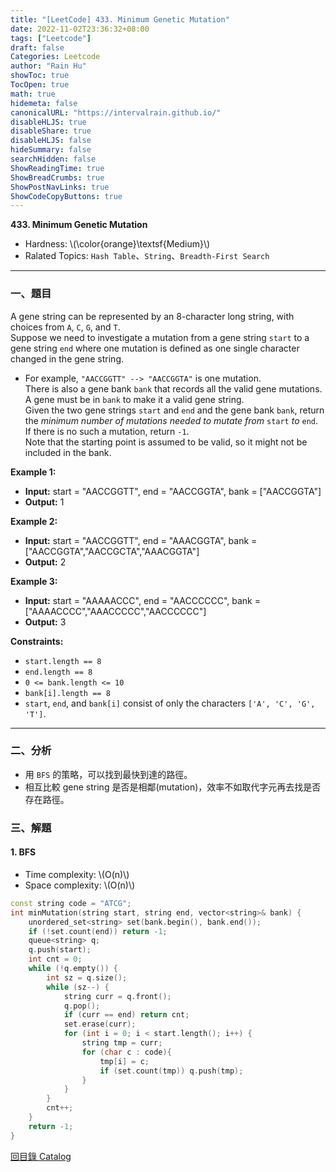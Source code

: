 ```yaml
---
title: "[LeetCode] 433. Minimum Genetic Mutation"
date: 2022-11-02T23:36:32+08:00
tags: ["Leetcode"]
draft: false
Categories: Leetcode
author: "Rain Hu"
showToc: true
TocOpen: true
math: true
hidemeta: false
canonicalURL: "https://intervalrain.github.io/"
disableHLJS: true
disableShare: true
disableHLJS: false
hideSummary: false
searchHidden: false
ShowReadingTime: true
ShowBreadCrumbs: true
ShowPostNavLinks: true
ShowCodeCopyButtons: true
---
```

**433. Minimum Genetic Mutation**
+ Hardness: \\(\color{orange}\textsf{Medium}\\)
+ Ralated Topics: `Hash Table`、`String`、`Breadth-First Search`
---
### 一、題目
A gene string can be represented by an 8-character long string, with choices from `A`, `C`, `G`, and `T`.  
Suppose we need to investigate a mutation from a gene string `start` to a gene string `end` where one mutation is defined as one single character changed in the gene string.
+ For example, `"AACCGGTT" --> "AACCGGTA"` is one mutation.  
There is also a gene bank `bank` that records all the valid gene mutations. A gene must be in `bank` to make it a valid gene string.  
Given the two gene strings `start` and `end` and the gene bank `bank`, return the *minimum number of mutations needed to mutate from* `start` *to* `end`. If there is no such a mutation, return `-1`.  
Note that the starting point is assumed to be valid, so it might not be included in the bank.

**Example 1:**  
+ **Input:** start = "AACCGGTT", end = "AACCGGTA", bank = ["AACCGGTA"]  
+ **Output:** 1  

**Example 2:**
+ **Input:** start = "AACCGGTT", end = "AAACGGTA", bank = ["AACCGGTA","AACCGCTA","AAACGGTA"]   
+ **Output:** 2

**Example 3:**
+ **Input:** start = "AAAAACCC", end = "AACCCCCC", bank = ["AAAACCCC","AAACCCCC","AACCCCCC"]
+ **Output:** 3

**Constraints:**
+ `start.length == 8`
+ `end.length == 8`
+ `0 <= bank.length <= 10`
+ `bank[i].length == 8`
+ `start`, `end`, and `bank[i]` consist of only the characters `['A', 'C', 'G', 'T']`.
---

### 二、分析
+ 用 `BFS` 的策略，可以找到最快到達的路徑。
+ 相互比較 gene string 是否是相鄰(mutation)，效率不如取代字元再去找是否存在路徑。

### 三、解題
#### 1. BFS
+ Time complexity: \\(O(n)\\)
+ Space complexity: \\(O(n)\\)
```C++
const string code = "ATCG";
int minMutation(string start, string end, vector<string>& bank) {
    unordered_set<string> set(bank.begin(), bank.end());
    if (!set.count(end)) return -1;
    queue<string> q;
    q.push(start);
    int cnt = 0;
    while (!q.empty()) {
        int sz = q.size();
        while (sz--) {
            string curr = q.front();
            q.pop();
            if (curr == end) return cnt;
            set.erase(curr);
            for (int i = 0; i < start.length(); i++) {
                string tmp = curr;
                for (char c : code){
                    tmp[i] = c;
                    if (set.count(tmp)) q.push(tmp);
                }
            }
        }
        cnt++;
    }
    return -1;
}
```
[回目錄 Catalog](/leetcode)